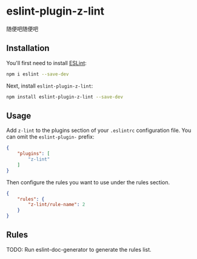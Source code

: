 # eslint-plugin-z-lint

随便吧随便吧

## Installation

You'll first need to install [ESLint](https://eslint.org/):

```sh
npm i eslint --save-dev
```

Next, install `eslint-plugin-z-lint`:

```sh
npm install eslint-plugin-z-lint --save-dev
```

## Usage

Add `z-lint` to the plugins section of your `.eslintrc` configuration file. You can omit the `eslint-plugin-` prefix:

```json
{
    "plugins": [
        "z-lint"
    ]
}
```


Then configure the rules you want to use under the rules section.

```json
{
    "rules": {
        "z-lint/rule-name": 2
    }
}
```

## Rules

<!-- begin auto-generated rules list -->
TODO: Run eslint-doc-generator to generate the rules list.
<!-- end auto-generated rules list -->


